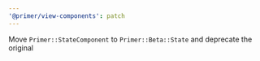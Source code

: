 ```yaml
---
'@primer/view-components': patch
---
```


Move `Primer::StateComponent` to `Primer::Beta::State` and deprecate the original
